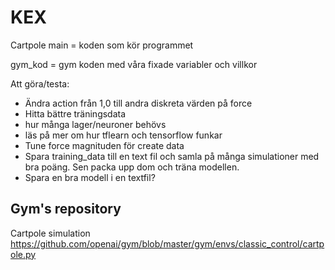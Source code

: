 # KEX
Cartpole main  = koden som kör programmet 

gym_kod = gym koden med våra fixade variabler och villkor

Att göra/testa: 
 - Ändra action från 1,0 till andra diskreta värden på force
 - Hitta bättre träningsdata
 - hur många lager/neuroner behövs
 - läs på mer om hur tflearn och tensorflow funkar
 - Tune force magnituden för create data
 - Spara training_data till en text fil och samla på många simulationer med bra poäng. Sen packa upp dom och träna modellen. 
 - Spara en bra modell i en textfil?


## Gym's repository
Cartpole simulation
https://github.com/openai/gym/blob/master/gym/envs/classic_control/cartpole.py
